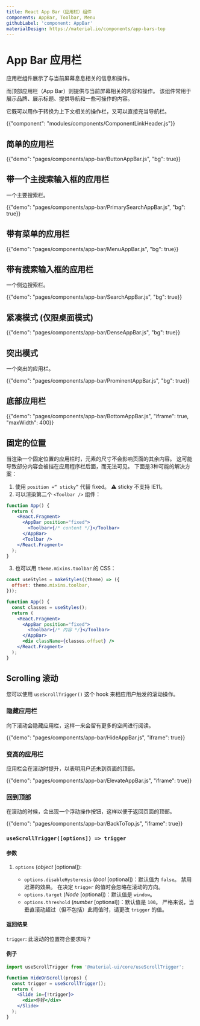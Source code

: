 ```yaml
---
title: React App Bar（应用栏）组件
components: AppBar, Toolbar, Menu
githubLabel: 'component: AppBar'
materialDesign: https://material.io/components/app-bars-top
---
```


# App Bar 应用栏

<p class="description">应用栏组件展示了与当前屏幕息息相关的信息和操作。</p>

而顶部应用栏（App Bar）则提供与当前屏幕相关的内容和操作。 该组件常用于展示品牌、展示标题、提供导航和一些可操作的内容。

它既可以用作于转换为上下文相关的操作栏，又可以直接充当导航栏。

{{"component": "modules/components/ComponentLinkHeader.js"}}

## 简单的应用栏

{{"demo": "pages/components/app-bar/ButtonAppBar.js", "bg": true}}

## 带一个主搜索输入框的应用栏

一个主要搜索栏。

{{"demo": "pages/components/app-bar/PrimarySearchAppBar.js", "bg": true}}

## 带有菜单的应用栏

{{"demo": "pages/components/app-bar/MenuAppBar.js", "bg": true}}

## 带有搜索输入框的应用栏

一个侧边搜索栏。

{{"demo": "pages/components/app-bar/SearchAppBar.js", "bg": true}}

## 紧凑模式 (仅限桌面模式)

{{"demo": "pages/components/app-bar/DenseAppBar.js", "bg": true}}

## 突出模式

一个突出的应用栏。

{{"demo": "pages/components/app-bar/ProminentAppBar.js", "bg": true}}

## 底部应用栏

{{"demo": "pages/components/app-bar/BottomAppBar.js", "iframe": true, "maxWidth": 400}}

## 固定的位置

当渲染一个固定位置的应用栏时，元素的尺寸不会影响页面的其余内容。 这可能导致部分内容会被挡在应用程序栏后面，而无法可见。 下面是3种可能的解决方案：

1. 使用 `position =“ sticky”` 代替 fixed。 ⚠️ sticky 不支持 IE11。
2. 可以渲染第二个 `<Toolbar />` 组件：

```jsx
function App() {
  return (
    <React.Fragment>
      <AppBar position="fixed">
        <Toolbar>{/* content */}</Toolbar>
      </AppBar>
      <Toolbar />
    </React.Fragment>
  );
}
```

3. 也可以用 `theme.mixins.toolbar` 的 CSS：

```jsx
const useStyles = makeStyles((theme) => ({
  offset: theme.mixins.toolbar,
}));

function App() {
  const classes = useStyles();
  return (
    <React.Fragment>
      <AppBar position="fixed">
        <Toolbar>{/* 内容 */}</Toolbar>
      </AppBar>
      <div className={classes.offset} />
    </React.Fragment>
  );
}
```

## Scrolling 滚动

您可以使用 `useScrollTrigger()` 这个 hook 来相应用户触发的滚动操作。

### 隐藏应用栏

向下滚动会隐藏应用栏，这样一来会留有更多的空间进行阅读。

{{"demo": "pages/components/app-bar/HideAppBar.js", "iframe": true}}

### 变高的应用栏

应用栏会在滚动时提升，以表明用户还未到页面的顶部。

{{"demo": "pages/components/app-bar/ElevateAppBar.js", "iframe": true}}

### 回到顶部

在滚动的时候，会出现一个浮动操作按钮，这样以便于返回页面的顶部。

{{"demo": "pages/components/app-bar/BackToTop.js", "iframe": true}}

### `useScrollTrigger([options]) => trigger`

#### 参数

1. `options` (_object_ [optional]):

   - `options.disableHysteresis` (_bool_ [optional])：默认值为 `false`。 禁用迟滞的效果。 在决定 `trigger` 的值时会忽略在滚动的方向。
   - `options.target` (_Node_ [optional])：默认值是 `window`。
   - `options.threshold` (_number_ [optional])：默认值是 `100`。 严格来说，当垂直滚动超过（但不包括）此阈值时，请更改 `trigger` 的值。

#### 返回结果

`trigger`: 此滚动的位置符合要求吗？

#### 例子

```jsx
import useScrollTrigger from '@material-ui/core/useScrollTrigger';

function HideOnScroll(props) {
  const trigger = useScrollTrigger();
  return (
    <Slide in={!trigger}>
      <div>你好</div>
    </Slide>
  );
}
```
